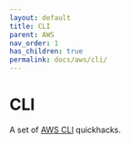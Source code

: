 ```yaml
---
layout: default
title: CLI
parent: AWS
nav_order: 1
has_children: true
permalink: docs/aws/cli/
---
```


# CLI

A set of [AWS CLI](https://aws.amazon.com/cli/) quickhacks.
